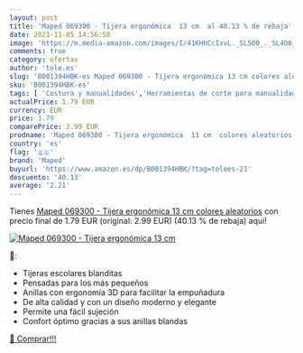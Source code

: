 ```yaml
---
layout: post
title: 'Maped 069300 - Tijera ergonómica  13 cm  al 40.13 % de rebaja'
date: 2021-11-05 14:56:58
image: 'https://m.media-amazon.com/images/I/41KHhCcIxvL._SL500_._SL400_.jpg'
comments: true
category: ofertas
author: 'tole.es'
slug: 'B001394HBK-es Maped 069300 - Tijera ergonómica 13 cm colores aleatorios'
sku: 'B001394HBK-es'
tags: [ 'Costura y manualidades','Herramientas de corte para manualidades','Hogar y cocina','Materiales para manualidades','Tijeras para manualidades','ergonómica','maped','tijera', ]
actualPrice: 1.79 EUR
currency: EUR
price: 1.79
comparePrice: 2.99 EUR
prodname: 'Maped 069300 - Tijera ergonómica  13 cm  colores aleatorios'
country: 'es'
flag: '🇪🇸'
brand: 'Maped'
buyurl: 'https://www.amazon.es/dp/B001394HBK/?tag=tolees-21'
descuento: '40.13'
average: '2.21'
---
```


Tienes [Maped 069300 - Tijera ergonómica  13 cm  colores aleatorios](https://www.amazon.es/dp/B001394HBK/?tag=tolees-21) con precio final de  1.79 EUR (original: 2.99 EUR) (40.13 %  de rebaja) aqui!

[![Maped 069300 - Tijera ergonómica  13 cm ](https://m.media-amazon.com/images/I/41KHhCcIxvL._SL500_._SL400_.jpg)](https://www.amazon.es/dp/B001394HBK/?tag=tolees-21)

🔎:

- Tijeras escolares blanditas
- Pensadas para los más pequeños
- Anillas con ergonomía 3D para facilitar la empuñadura
- De alta calidad y con un diseño moderno y elegante
- Permite una fácil sujeción
- Confort óptimo gracias a sus anillas blandas

[🛒 Comprar!!!](https://www.amazon.es/dp/B001394HBK/?tag=tolees-21)
